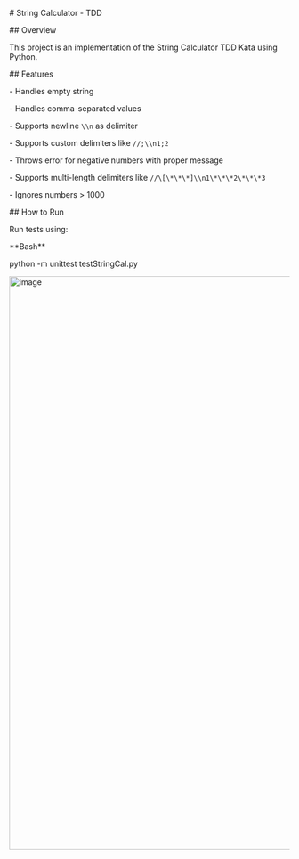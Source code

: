 \# String Calculator - TDD



\## Overview

This project is an implementation of the String Calculator TDD Kata using Python.



\## Features

\- Handles empty string

\- Handles comma-separated values

\- Supports newline `\\n` as delimiter

\- Supports custom delimiters like `//;\\n1;2`

\- Throws error for negative numbers with proper message

\- Supports multi-length delimiters like `//\[\*\*\*]\\n1\*\*\*2\*\*\*3`

\- Ignores numbers > 1000



\## How to Run

Run tests using:



\*\*Bash\*\*

python -m unittest testStringCal.py

<img width="1898" height="1031" alt="image" src="https://github.com/user-attachments/assets/a5022a90-4f57-4391-9b15-5bd7c0da32a9" />



